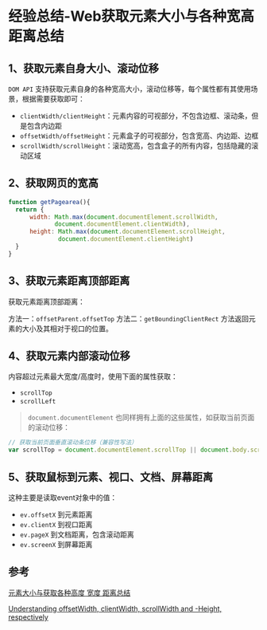 # 经验总结-Web获取元素大小与各种宽高距离总结

## 1、获取元素自身大小、滚动位移

`DOM API` 支持获取元素自身的各种宽高大小，滚动位移等，每个属性都有其使用场景，根据需要获取即可：

- `clientWidth/clientHeight`：元素内容的可视部分，不包含边框、滚动条，但是包含内边距
- `offsetWidth/offsetHeight`：元素盒子的可视部分，包含宽高、内边距、边框
- `scrollWidth/scrollHeight`：滚动宽高，包含盒子的所有内容，包括隐藏的滚动区域

## 2、获取网页的宽高
```js
function getPagearea(){
  return {
      width: Math.max(document.documentElement.scrollWidth,
             document.documentElement.clientWidth),
      height: Math.max(document.documentElement.scrollHeight,
              document.documentElement.clientHeight)
  }
}
```

## 3、获取元素距离顶部距离
获取元素距离顶部距离：

方法一：`offsetParent.offsetTop`
方法二：`getBoundingClientRect` 方法返回元素的大小及其相对于视口的位置。

## 4、获取元素内部滚动位移
内容超过元素最大宽度/高度时，使用下面的属性获取：

- `scrollTop`
- `scrollLeft`

> `document.documentElement` 也同样拥有上面的这些属性，如获取当前页面的滚动位移：
```js
// 获取当前页面垂直滚动条位移（兼容性写法）
var scrollTop = document.documentElement.scrollTop || document.body.scrollTop
```

## 5、获取鼠标到元素、视口、文档、屏幕距离

这种主要是读取event对象中的值：

- `ev.offsetX` 到元素距离
- `ev.clientX` 到视口距离
- `ev.pageX` 到文档距离，包含滚动距离
- `ev.screenX` 到屏幕距离

## 参考
[元素大小与获取各种高度 宽度 距离总结](https://juejin.cn/post/6844903846636961806)

[Understanding offsetWidth, clientWidth, scrollWidth and -Height, respectively](https://stackoverflow.com/questions/21064101/understanding-offsetwidth-clientwidth-scrollwidth-and-height-respectively)
